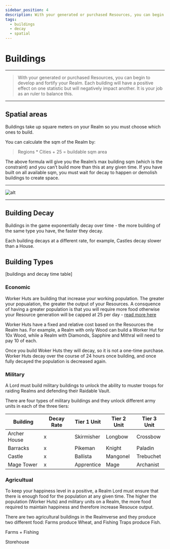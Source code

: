 ```yaml
---
sidebar_position: 4
description: With your generated or purchased Resources, you can begin to develop and fortify your Realm
tags:
  - buildings
  - decay
  - spatial
---
```


# Buildings

---

> With your generated or purchased Resources, you can begin to develop and fortify your Realm. Each building will have a positive effect on one statistic but will negatively impact another. It is your job as an ruler to balance this.



---

## Spatial areas

Buildings take up square meters on your Realm so you must choose which ones to build.


You can calculate the sqm of the Realm by:

> Regions * Cities + 25 = buildable sqm area

The above formula will give you the Realm’s max building sqm (which is the constraint) and you can’t build more than this at any given time. If you have built on all available sqm, you must wait for decay to happen or demolish buildings to create space. 

---

![alt](/img/game/buildings.png)

---
## Building Decay

Buildings in the game exponentially decay over time - the more building of the same type you have, the faster they decay.

Each building decays at a different rate, for example, Castles decay slower than a House. 


## Building Types

[buildings and decay time table]

### Economic

Worker Huts are building that increase your working population. The greater your popualation, the greater the output of your Resources. A consquence of having a greater population is that you will require more food otherwise your Resource generation will be capped at 25 per day - [read more here](./food)

Worker Huts have a fixed and relative cost based on the Resources the Realm has. For example, a Realm with only Wood can build a Worker Hut for 10x Wood, while a Realm with Diamonds, Sapphire and Mithral will need to pay 10 of each. 

Once you build Woker Huts they will decay, so it is not a one-time purchase. Worker Huts decay over the course of 24 hours once building, and once fully decayed the population is decreased again.

### Military

A Lord must build military buildings to unlock the ability to muster troops for raiding Realms and defending their Raidable Vault. 

There are four types of military buildings and they unlock different army units in each of the three tiers:

| Building | Decay Rate | Tier 1 Unit | Tier 2 Unit | Tier 3 Unit |
| ----------- | ----------- | ----------- | ----------- | ----------- |
| Archer House | x | Skirmisher | Longbow | Crossbow |
| Barracks | x | Pikeman | Knight | Paladin |
| Castle | x | Ballista | Mangonel | Trebuchet |
| Mage Tower | x | Apprentice | Mage | Archanist |

### Agricultual 

To keep your happiness level in a positive, a Realm Lord must ensure that there is enough food for the population at any given time. The higher the population (Worker Huts) and military units on a Realm, the more food required to maintain happiness and therefore increase Resouce output.

There are two agricultural buildings in the Realmverse and they produce two different food: Farms produce Wheat, and Fishing Traps produce Fish. 



Farms + Fishing

Storehouse